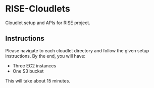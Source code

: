 # RISE-Cloudlets
Cloudlet setup and APIs for RISE project.
## Instructions
Please navigate to each cloudlet directory and follow the given setup instructions.
By the end, you will have:
- Three EC2 instances
- One S3 bucket

This will take about 15 minutes.
